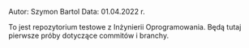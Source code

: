 Autor: Szymon Bartol
Data: 01.04.2022 r.


To jest repozytorium testowe z Inżynierii Oprogramowania.
Będą tutaj pierwsze próby dotyczące commitów i branchy.
